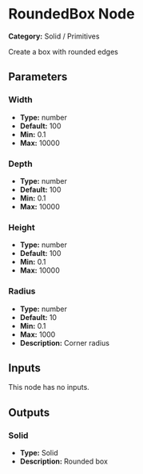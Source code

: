 
# RoundedBox Node

**Category:** Solid / Primitives

Create a box with rounded edges

## Parameters


### Width
- **Type:** number
- **Default:** 100
- **Min:** 0.1
- **Max:** 10000



### Depth
- **Type:** number
- **Default:** 100
- **Min:** 0.1
- **Max:** 10000



### Height
- **Type:** number
- **Default:** 100
- **Min:** 0.1
- **Max:** 10000



### Radius
- **Type:** number
- **Default:** 10
- **Min:** 0.1
- **Max:** 1000
- **Description:** Corner radius


## Inputs

This node has no inputs.

## Outputs


### Solid
- **Type:** Solid
- **Description:** Rounded box



